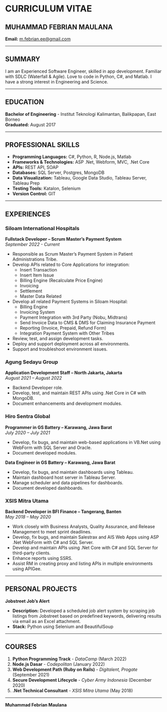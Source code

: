 # CURRICULUM VITAE

## MUHAMMAD FEBRIAN MAULANA  
**Email:** [m.febrian.ee@gmail.com](mailto:m.febrian.ee@gmail.com)  

---

## SUMMARY  
I am an Experienced Software Engineer, skilled in app development. Familiar with SDLC (Waterfall & Agile). Love to code in Python, C#, and Matlab. I have a strong interest in Engineering and Science.  

---

## EDUCATION  
**Bachelor of Engineering** - Institut Teknologi Kalimantan, Balikpapan, East Borneo  
**Graduated:** August 2017  

---

## PROFESSIONAL SKILLS  
- **Programming Languages:** C#, Python, R, Node.js, Matlab  
- **Frameworks & Technologies:** ASP .Net, Webform, MVC, .Net Core  
- **APIs:** REST API, SOAP  
- **Databases:** SQL Server, Postgres, MongoDB  
- **Data Visualization:** Tableau, Google Data Studio, Tableau Server, Tableau Prep  
- **Testing Tools:** Katalon, Selenium  
- **Version Control:** GIT  

---

## EXPERIENCES  

### **Siloam International Hospitals**  
**Fullstack Developer – Scrum Master’s Payment System**  
*September 2022 - Current*  
- Responsible as Scrum Master’s Payment System in Patient Administrations Tribe.  
- Develop APIs related to Core Applications for integration:  
  - Insert Transaction  
  - Insert Item Issue  
  - Billing Engine (Recalculate Price Engine)  
  - Invoicing  
  - Settlement  
  - Master Data Related  
- Develop all related Payment Systems in Siloam Hospital:  
  - Billing Engine  
  - Invoicing System  
  - Payment Integration with 3rd Party (Nobu, Midtrans)  
  - Send Invoice Data to CMS & DMS for Claiming Insurance Payment  
  - Reporting (Invoice, Prepaid, Refund Form)  
  - Integration Payment System with Other Tribes  
- Review, test, and assign development tasks.  
- Deploy and support deployment across all environments.  
- Support and troubleshoot environment issues.  

### **Agung Sedayu Group**  
**Application Development Staff – North Jakarta, Jakarta**  
*August 2021 – August 2022*  
- Backend Developer role.  
- Develop, test, and maintain REST APIs using .Net Core in C# with MongoDB.  
- Document enhancements and development modules.  

### **Hiro Sentra Global**  
**Programmer in GS Battery – Karawang, Jawa Barat**  
*July 2020 – July 2021*  
- Develop, fix bugs, and maintain web-based applications in VB.Net using WebForm with SQL Server and Oracle.  
- Document developed modules.  

**Data Engineer in GS Battery – Karawang, Jawa Barat**  
- Develop, fix bugs, and maintain dashboards using Tableau.  
- Maintain dashboard host server in Tableau Server.  
- Manage scheduler and data pipelines for dashboards.  
- Document developed dashboards.  

### **XSIS Mitra Utama**  
**Backend Developer in BFI Finance – Tangerang, Banten**  
*May 2018 – May 2020*  
- Work closely with Business Analysts, Quality Assurance, and Release Management to meet sprint deadlines.  
- Develop, fix bugs, and maintain Salestrax and AIS Web Apps using ASP .Net WebForm with C# and SQL Server.  
- Develop and maintain APIs using .Net Core with C# and SQL Server for third-party clients.  
- Enhance reports using SSRS.  
- Assist RM in creating proxy and listing APIs in multiple environments using APIGee.  

---

## PERSONAL PROJECTS  
**Jobstreet Job’s Alert**  
- **Description:** Developed a scheduled job alert system by scraping job listings from Jobstreet based on predefined keywords, delivering results via email as an Excel attachment.  
- **Stack:** Python using Selenium and BeautifulSoup  

---

## COURSES  
1. **Python Programming Track** - *DataCamp* (March 2022)  
2. **Node.js Dasar** - *Codepolitan* (January 2022)  
3. **Web Development Path (Ruby on Rails)** - *Digitalent, Progate* (September 2021)  
4. **Secure Development Lifecycle** - *Cyber Army Indonesia* (December 2020)  
5. **.Net Technical Consultant** - *XSIS Mitra Utama* (May 2018)  

---
**Muhammad Febrian Maulana**  

